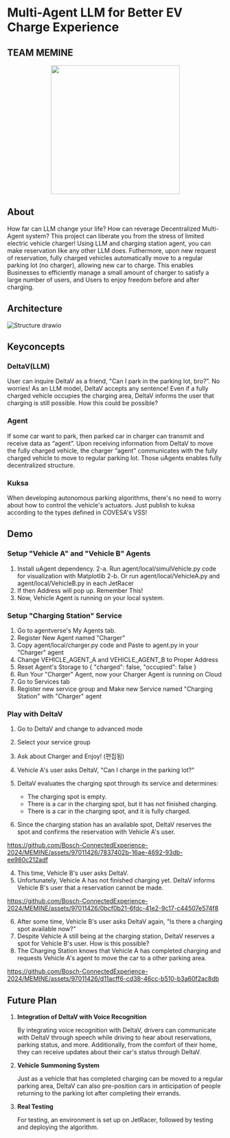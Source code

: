 # Multi-Agent LLM for Better EV Charge Experience

## TEAM MEMINE
<div align="center">
    <img src="https://github.com/Bosch-ConnectedExperience-2024/MEMINE/assets/73748884/5eaf2860-fa9f-4a8a-b898-83247a6849ba" width="300" height="300">
</div>

## About
  
How far can LLM change your life? How can reverage Decentralized Multi-Agent system?
This project can liberate you from the stress of limited electric vehicle charger! Using LLM and charging station agent, you can make reservation like any other LLM does. Futhermore, upon new request of reservation, fully charged vehicles automatically move to a regular parking lot (no charger), allowing new car to charge.
This enables Businesses to efficiently manage a small amount of charger to satisfy a large number of users, and Users to enjoy freedom before and after charging.

## Architecture
![Structure drawio](https://github.com/Bosch-ConnectedExperience-2024/MEMINE/assets/97211801/3bf92957-0129-49ca-89bb-4fc700a4988d)

## Keyconcepts
### **DeltaV(LLM)**
  
User can inquire DeltaV as a friend, "Can I park in the parking lot, bro?”. No worries! 
As an LLM model, DeltaV accepts any sentence! 
Even if a fully charged vehicle occupies the charging area, DeltaV informs the user that charging is still possible. 
How this could be possible?

### **Agent**

If some car want to park, then parked car in charger can transmit and receive data as “agent”. Upon receiving information from DeltaV to move the fully charged vehicle, the charger “agent” communicates with the fully charged vehicle to move to regular parking lot. Those uAgents enables fully decentralized structure.

### **Kuksa**

When developing autonomous parking algorithms, there's no need to worry about how to control the vehicle's actuators. 
Just publish to kuksa according to the types defined in COVESA's VSS!

## Demo

### Setup "Vehicle A" and "Vehicle B" Agents
1. Install uAgent dependency.
2-a. Run agent/local/simulVehicle.py code for visualization with Matplotlib
2-b. Or run agent/local/VehicleA.py and agent/local/VehicleB.py in each JetRacer
3. If then Address will pop up. Remember This!
4. Now, Vehicle Agent is running on your local system.
   
### Setup "Charging Station" Service
1. Go to agentverse's My Agents tab.
2. Register New Agent named "Charger"
3. Copy agent/local/charger.py code and Paste to agent.py in your "Charger" agent
4. Change VEHICLE_AGENT_A and VEHICLE_AGENT_B to Proper Address
5. Reset Agent's Storage to { "charged": false, "occupied": false }
6. Run Your "Charger" Agent, now your Charger Agent is running on Cloud
7. Go to Services tab
8. Register new service group and Make new Service named "Charging Station" with "Charger" agent
   
### Play with DeltaV
1. Go to DeltaV and change to advanced mode
2. Select your service group
3. Ask about Charger and Enjoy! (편집됨) 

1. Vehicle A's user asks DeltaV, "Can I charge in the parking lot?"

2. DeltaV evaluates the charging spot through its service and determines:

    * The charging spot is empty.
    * There is a car in the charging spot, but it has not finished charging.
    * There is a car in the charging spot, and it is fully charged.

3. Since the charging station has an available spot, DeltaV reserves the spot and confirms the reservation with Vehicle A's user.


https://github.com/Bosch-ConnectedExperience-2024/MEMINE/assets/97011426/7837402b-16ae-4692-93db-ee980c212adf


4. This time, Vehicle B's user asks DeltaV.
5. Unfortunately, Vehicle A has not finished charging yet. DeltaV informs Vehicle B's user that a reservation cannot be made.


https://github.com/Bosch-ConnectedExperience-2024/MEMINE/assets/97011426/0bcf0b21-6fdc-41e2-9c17-c44507e574f8


6. After some time, Vehicle B's user asks DeltaV again, "Is there a charging spot available now?"
7. Despite Vehicle A still being at the charging station, DeltaV reserves a spot for Vehicle B's user. How is this possible?
8. The Charging Station knows that Vehicle A has completed charging and requests Vehicle A's agent to move the car to a other parking area.


https://github.com/Bosch-ConnectedExperience-2024/MEMINE/assets/97011426/d11acff6-cd38-46cc-b510-b3a60f2ac8db



## Future Plan
1. **Integration of DeltaV with Voice Recognition**

    By integrating voice recognition with DeltaV, drivers can communicate with DeltaV through speech while driving to hear about reservations, parking status, and more. Additionally, from the comfort of their home, they can receive updates about their car's status through DeltaV.

2. **Vehicle Summoning System**

    Just as a vehicle that has completed charging can be moved to a regular parking area, DeltaV can also pre-position cars in anticipation of people returning to the parking lot after completing their errands.

3. **Real Testing**

    For testing, an environment is set up on JetRacer, followed by testing and deploying the algorithm.
